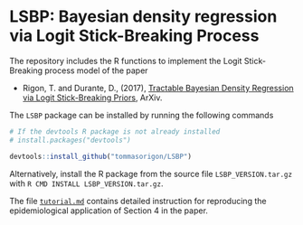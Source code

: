 # LSBP: Bayesian density regression via **L**ogit **S**tick-**B**reaking **P**rocess

The repository includes the R functions to implement the Logit Stick-Breaking process model of the paper

* Rigon, T. and Durante, D., (2017), [Tractable Bayesian Density Regression via Logit Stick-Breaking Priors](https://arxiv.org/abs/1701.02969), ArXiv.

The `LSBP` package can be installed by running the following commands

```R
# If the devtools R package is not already installed
# install.packages("devtools")

devtools::install_github("tommasorigon/LSBP")
```

Alternatively, install the R package from the source file `LSBP_VERSION.tar.gz` with `R CMD INSTALL LSBP_VERSION.tar.gz`. 

The file [`tutorial.md`](https://github.com/tommasorigon/LSBP/blob/master/Tutorial/tutorial.md) contains detailed instruction for reproducing the epidemiological application of Section 4 in the paper.